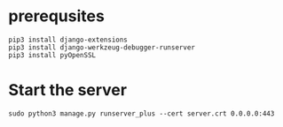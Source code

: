 # prerequsites
```
pip3 install django-extensions
pip3 install django-werkzeug-debugger-runserver
pip3 install pyOpenSSL
```

# Start the server
```
sudo python3 manage.py runserver_plus --cert server.crt 0.0.0.0:443
```
